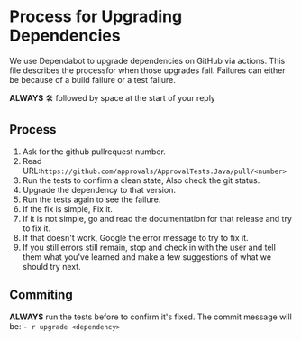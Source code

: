 # Process for Upgrading Dependencies

We use Dependabot to upgrade dependencies on GitHub via actions.
This file describes the processfor when those upgrades fail.
Failures can either be because of a build failure or a test failure.

**ALWAYS** 🛠 followed by space at the start of your reply

## Process
1. Ask for the github pullrequest number.
2. Read URL:`https://github.com/approvals/ApprovalTests.Java/pull/<number>`
3. Run the tests to confirm a clean state, Also check the git status.
4. Upgrade the dependency to that version.
5. Run the tests again to see the failure.
6. If the fix is simple, Fix it. 
7. If it is not simple, go and read the documentation for that release and try to fix it.
8. If that doesn't work, Google the error message to try to fix it.
9. If you still errors still remain, stop and check in with the user and tell them what you've learned and make a few suggestions of what we should try next. 


## Commiting

**ALWAYS** run the tests before to confirm it's fixed.
The commit message will be: `- r upgrade <dependency>`
